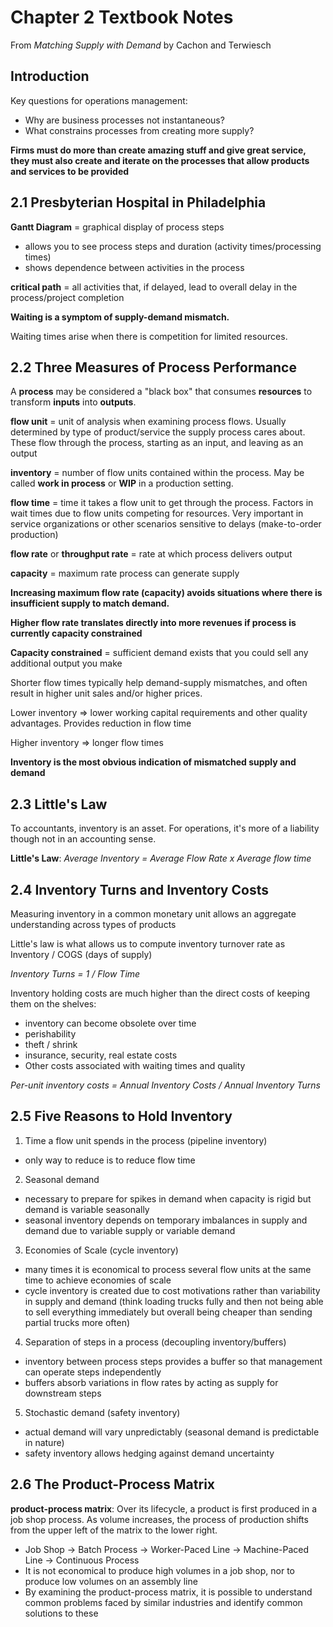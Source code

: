 # Chapter 2 Textbook Notes #
From *Matching Supply with Demand* by Cachon and Terwiesch

## Introduction ##
Key questions for operations management:
- Why are business processes not instantaneous?
- What constrains processes from creating more supply?

**Firms must do more than create amazing stuff and give great service, they
must also create and iterate on the processes that allow products and services
to be provided**

## 2.1 Presbyterian Hospital in Philadelphia ##
**Gantt Diagram** = graphical display of process steps
- allows you to see process steps and duration (activity times/processing times)
- shows dependence between activities in the process

**critical path** = all activities that, if delayed, lead to overall delay in
the process/project completion

**Waiting is a symptom of supply-demand mismatch.**

Waiting times arise when there is competition for limited resources.

## 2.2 Three Measures of Process Performance ##
A **process** may be considered a "black box" that consumes **resources** to
transform **inputs** into **outputs**.

**flow unit** = unit of analysis when examining process flows.  Usually
determined by type of product/service the supply process cares about.  These
flow through the process, starting as an input, and leaving as an output

**inventory** = number of flow units contained within the process.  May be
called **work in process** or **WIP** in a production setting.

**flow time** = time it takes a flow unit to get through the process.  Factors
in wait times due to flow units competing for resources.  Very important in
service organizations or other scenarios sensitive to delays (make-to-order
production)

**flow rate** or **throughput rate** = rate at which process delivers output

**capacity** = maximum rate process can generate supply

**Increasing maximum flow rate (capacity) avoids situations where there
is insufficient supply to match demand.**

**Higher flow rate translates directly into more revenues if process is
currently capacity constrained**

**Capacity constrained** = sufficient demand exists that you could sell any
additional output you make

Shorter flow times typically help demand-supply mismatches, and often result in
higher unit sales and/or higher prices.

Lower inventory => lower working capital requirements and other quality
advantages. Provides reduction in flow time

Higher inventory => longer flow times

**Inventory is the most obvious indication of mismatched supply and demand**

## 2.3 Little's Law ##
To accountants, inventory is an asset.  For operations, it's more of a liability
though not in an accounting sense.

**Little's Law**: *Average Inventory = Average Flow Rate x Average flow time*

## 2.4 Inventory Turns and Inventory Costs ##
Measuring inventory in a common monetary unit allows an aggregate understanding
across types of products

Little's law is what allows us to compute inventory turnover rate as
Inventory / COGS (days of supply)

*Inventory Turns = 1 / Flow Time*

Inventory holding costs are much higher than the direct costs of keeping
them on the shelves:
- inventory can become obsolete over time
- perishability
- theft / shrink
- insurance, security, real estate costs
- Other costs associated with waiting times and quality

*Per-unit inventory costs = Annual Inventory Costs / Annual Inventory Turns*

## 2.5 Five Reasons to Hold Inventory ##
1. Time a flow unit spends in the process (pipeline inventory)
- only way to reduce is to reduce flow time
2. Seasonal demand
- necessary to prepare for spikes in demand when capacity is rigid but demand
is variable seasonally
- seasonal inventory depends on temporary imbalances in supply and demand
due to variable supply or variable demand
3. Economies of Scale (cycle inventory)
- many times it is economical to process several flow units at the same time
to achieve economies of scale
- cycle inventory is created due to cost motivations rather than variability in
supply and demand (think loading trucks fully and then not being able to sell
  everything immediately but overall being cheaper than sending partial trucks
  more often)
4. Separation of steps in a process (decoupling inventory/buffers)
- inventory between process steps provides a buffer so that management can
operate steps independently
- buffers absorb variations in flow rates by acting as supply for downstream
steps
5. Stochastic demand (safety inventory)
- actual demand will vary unpredictably (seasonal demand is predictable in
  nature)
- safety inventory allows hedging against demand uncertainty

## 2.6 The Product-Process Matrix ##
**product-process matrix**: Over its lifecycle, a product is first produced
in a job shop process.  As volume increases, the process of production shifts
from the upper left of the matrix to the lower right.
- Job Shop -> Batch Process -> Worker-Paced Line -> Machine-Paced Line ->
Continuous Process
- It is not economical to produce high volumes in a job shop, nor to produce
low volumes on an assembly line
- By examining the product-process matrix, it is possible to understand common
problems faced by similar industries and identify common solutions to these
